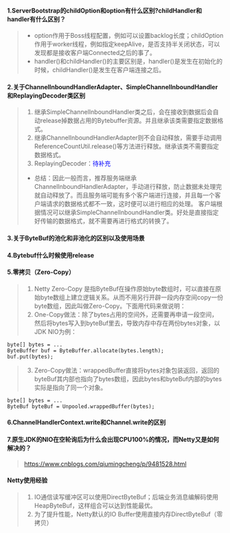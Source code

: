 #### 1.ServerBootstrap的childOption和option有什么区别?childHandler和handler有什么区别？
> * option作用于Boss线程配置，例如可以设置backlog长度；childOption作用于worker线程，例如指定keepAlive，是否支持半关闭状态，可以发现都是接收客户端Connected之后的事了。
> * handler()和childHandler()的主要区别是，handler()是发生在初始化的时候，childHandler()是发生在客户端连接之后。

#### 2.关于ChannelInboundHandlerAdapter、SimpleChannelInboundHandler和ReplayingDecoder类区别
> 1. 继承SimpleChannelInboundHandler类之后，会在接收到数据后会自动release掉数据占用的Bytebuffer资源。并且继承该类需要指定数据格式。
> 2. 继承ChannelInboundHandlerAdapter则不会自动释放，需要手动调用ReferenceCountUtil.release()等方法进行释放。继承该类不需要指定数据格式。
> 3. ReplayingDecoder：<font color="blue">待补充</font>  
> * 总结：因此一般而言，推荐服务端继承ChannelInboundHandlerAdapter，手动进行释放，防止数据未处理完就自动释放了。而且服务端可能有多个客户端进行连接，并且每一个客户端请求的数据格式都不一致，这时便可以进行相应的处理。 客户端根据情况可以继承SimpleChannelInboundHandler类。好处是直接指定好传输的数据格式，就不需要再进行格式的转换了。

#### 3.关于ByteBuf的池化和非池化的区别以及使用场景

#### 4.Bytebuf什么时候使用release

#### 5.零拷贝（Zero-Copy）
> 1. Netty Zero-Copy 是指ByteBuf在操作原始byte数组时，可以直接在原始byte数组上建立逻辑关系。从而不用另行开辟一段内存空间copy一份byte数组，因此叫做Zero-Copy。下面用代码来做说明：  
> 2. One-Copy做法：除了bytes占用的空间外，还需要再申请一段空间，然后将bytes写入到byteBuf里去，导致内存中存在两份bytes对象，以JDK NIO为例：  
```
byte[] bytes = ...
ByteBuffer buf = ByteBuffer.allocate(bytes.length);   
buf.put(bytes);
```
> 3. Zero-Copy做法：wrappedBuffer直接将bytes对象包装返回，返回的byteBuf其内部也指向了bytes数组，因此bytes和byteBuf内部的bytes实际是指向了同一个对象。 
```
byte[] bytes = ...  
ByteBuf byteBuf = Unpooled.wrappedBuffer(bytes);  
```

#### 6.ChannelHandlerContext.write和Channel.write的区别
> 

#### 7.原生JDK的NIO在空轮询后为什么会出现CPU100%的情况，而Netty又是如何解决的？
> https://www.cnblogs.com/qiumingcheng/p/9481528.html

#### Netty使用经验
> 1. IO通信读写缓冲区可以使用DirectByteBuf；后端业务消息编解码使用HeapByteBuf，这样组合可以达到性能最优。
> 2. 为了提升性能，Netty默认的IO Buffer使用直接内存DirectByteBuf（零拷贝）
